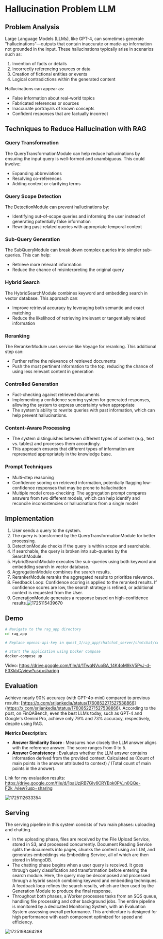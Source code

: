 # **Hallucination Problem LLM**

## Problem Analysis

Large Language Models (LLMs), like GPT-4, can sometimes generate "hallucinations"—outputs that contain inaccurate or made-up information not grounded in the input. These hallucinations typically arise in scenarios such as:

1. Invention of facts or details
2. Incorrectly referencing sources or data
3. Creation of fictional entities or events
4. Logical contradictions within the generated content

Hallucinations can appear as:

* False information about real-world topics
* Fabricated references or sources
* Inaccurate portrayals of known concepts
* Confident responses that are factually incorrect

## Techniques to Reduce Hallucination with RAG

### Query Transformation

The QueryTransformationModule can help reduce hallucinations by ensuring the input query is well-formed and unambiguous. This could involve:

* Expanding abbreviations
* Resolving co-references
* Adding context or clarifying terms

### Query Scope Detection

The DetectionModule can prevent hallucinations by:

* Identifying out-of-scope queries and informing the user instead of generating potentially false information
* Rewriting past-related queries with appropriate temporal context

### Sub-Query Generation

The SubQueryModule can break down complex queries into simpler sub-queries. This can help:

* Retrieve more relevant information
* Reduce the chance of misinterpreting the original query

### Hybrid Search

The HybridSearchModule combines keyword and embedding search in vector database. This approach can:

* Improve retrieval accuracy by leveraging both semantic and exact matching
* Reduce the likelihood of retrieving irrelevant or tangentially related information

### Reranking

The RerankerModule uses service like Voyage for reranking. This additional step can:

* Further refine the relevance of retrieved documents
* Push the most pertinent information to the top, reducing the chance of using less relevant content in generation

### Controlled Generation

* Fact-checking against retrieved documents
* Implementing a confidence scoring system for generated responses, allowing the system to express uncertainty when appropriate
* The system's ability to rewrite queries with past information, which can help prevent hallucinations.

### Content-Aware Processing

* The system distinguishes between different types of content (e.g., text vs. tables) and processes them accordingly.
* This approach ensures that different types of information are represented appropriately in the knowledge base.

### Prompt Techniques

- Multi-step reasoning
- Confidence scoring on retrieved information, potentially flagging low-confidence responses that may be prone to hallucination
- Multiple model cross-checking: The aggregation prompt compares answers from two different models, which can help identify and reconcile inconsistencies or hallucinations from a single model

## Implementation

1. User sends a query to the system.
2. The query is transformed by the QueryTransformationModule for better processing.
3. DetectionModule checks if the query is within scope and searchable.
4. If searchable, the query is broken into sub-queries by the SearchModule.
5. HybridSearchModule executes the sub-queries using both keyword and embedding search in vector database.
6. AggregationModule combines the search results.
7. RerankerModule reranks the aggregated results to prioritize relevance.
8. Feedback Loop: Confidence scoring is applied to the reranked results. If confidence scores are low, the search strategy is refined, or additional context is requested from the User.
9. GenerationModule generates a response based on high-confidence results.![1725115439670](image/README/1725115439670.png)

## Demo

```bash
# Navigate to the rag_app directory
cd rag_app

# Replace openai-api-key in quest_1/rag_app/chatchat_server/chatchat/configs/model_config.py

# Start the application using Docker Compose
docker-compose up
```

Video: https://drive.google.com/file/d/1TwqNVuoBA_14K4oM9kV5PvJ-d-F3XkbC/view?usp=sharing

## Evaluation

Achieve nearly 90% accuracy (with GPT-4o-mini) compared to previous results: [https://x.com/srijankedia/status/1760852271527538866](https://x.com/srijankedia/status/1760852271527538866). According to the post, on FinQABench, even the best LLMs today, such as GPT-4 and Google's Gemini Pro, achieve only 79% and 73% accuracy, respectively, despite using RAG.

**Metrics Description:**

* **Answer Similarity Score** : Measures how closely the LLM answer aligns with the reference answer. The score ranges from 0 to 5.
* **Answer Consistency** : Evaluates whether the LLM answer contains information derived from the provided context. Calculated as (Count of main points in the answer attributed to context) / (Total count of main points in the answer).

Link for my evaluation results: https://drive.google.com/file/d/1paUzjRB7Glv6CRYEpk0PV_n0QQe-F2k_/view?usp=sharing

![1725112633354](image/README/1725112633354.png)

## Serving

The serving pipeline in this system consists of two main phases: uploading and chatting.

- In the uploading phase, files are received by the File Upload Service, stored in S3, and processed concurrently. Document Reading Service splits the documents into pages, chunks the content using an LLM, and generates embeddings via Embedding Service, all of which are then stored in MongoDB.
- The chatting phase begins when a user query is received. It goes through query classification and transformation before entering the search module. Here, the query may be decomposed and processed through a hybrid search combining keyword and embedding techniques. A feedback loop refines the search results, which are then used by the Generation Module to produce the final response.
- Throughout both phases, a Worker processes tasks from an SQS queue, handling file processing and other background jobs. The entire pipeline is monitored by a dedicated Monitoring System, with an Evaluation System assessing overall performance. This architecture is designed for high performance with each component optimized for speed and efficiency.

![1725198464288](image/README/1725198464288.png)

